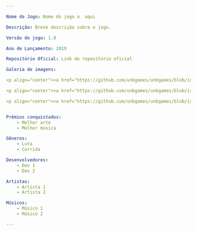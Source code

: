 ```yaml
---

Nome do Jogo: Nome do jogo a  aqui 

Descrição: Breve descrição sobre o jogo.

Versão do jogo: 1.0

Ano de Lançamento: 2019

Repositório Oficial: Link do repositório oficial

Galeria de imagens: 

<p align="center"><a href="https://github.com/unbgames/unbgames/blob/issue_9/img_tmp/pac1.png" target="_blank"><img width="400"src="https://github.com/unbgames/unbgames/blob/issue_9/img_tmp/pac1.png"></a></p>

<p align="center"><a href="https://github.com/unbgames/unbgames/blob/issue_9/img_tmp/pac2.jpg" target="_blank"><img width="400"src="https://github.com/unbgames/unbgames/blob/issue_9/img_tmp/pac2.jpg"></a></p>

<p align="center"><a href="https://github.com/unbgames/unbgames/blob/issue_9/img_tmp/pac3.jpg" target="_blank"><img width="400"src="https://github.com/unbgames/unbgames/blob/issue_9/img_tmp/pac3.jpg"></a></p>


Prêmios conquistados:
    - Melhor arte
    - Melhor música

Gêneros:
    - Luta
    - Corrida

Desenvolvedores:
    - Dev 1
    - Dev 2

Artistas:
    - Artista 1
    - Artista 2

Músicos:
    - Músico 1
    - Músico 2

---
```

